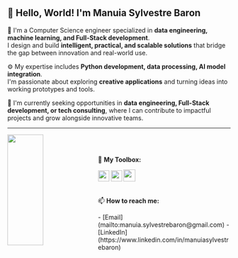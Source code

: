## 👋 Hello, World! I'm Manuia Sylvestre Baron

💼 I'm a Computer Science engineer specialized in **data engineering, machine learning, and Full-Stack development**.  
I design and build **intelligent, practical, and scalable solutions** that bridge the gap between innovation and real-world use.

⚙️ My expertise includes **Python development, data processing, AI model integration**.  
I'm passionate about exploring **creative applications** and turning ideas into working prototypes and tools.

🚀 I'm currently seeking opportunities in **data engineering, Full-Stack development, or tech consulting**, where I can contribute to impactful projects and grow alongside innovative teams.

---
<head>
    <link rel="stylesheet" href="https://cdn.jsdelivr.net/gh/devicons/devicon@v2.15.1/devicon.min.css">
</head>
<body>
    <div display='inline-block' margin-bottom = '0'>
        <img height='250em' align='left' width = '40%' margin-bottom = 0px src='https://github-readme-stats.vercel.app/api?username=manuiasylb&theme=graywhite&show_icons=true'></img>
       <!-- <img height='200em' width = '40%' margin-top = 0px src='https://github-readme-stats.vercel.app/api/top-langs/?username=lgdutras&theme=graywhite&show_icons=true'><br> -->
    </div>    </br></br>
    <div display='inline-block' margin-top = '0'>    
    <p> 🧰 <b>My Toolbox:</b> </p>
        <img id='PythonICO' witdh = '10%' height = '25em' display='inline' src="https://img.shields.io/badge/Python-14354C?style=for-the-badge&logo=python&logoColor=white"/>
        <img id='dockerICO' witdh = '10%' height = '25em' display='inline' src="https://img.shields.io/badge/Docker-0DB7ED?style=for-the-badge&logo=Docker&logoColor=white"/>
        <img id='MySQLICO' witdh = '50%' height = '27em' display='inline' src="https://img.shields.io/badge/MySQL-005C84?style=for-the-badge&logo=mysql&logoColor=white">
    </div>
    <div display='inline-block' margin-top = '0'></br>
    <p> 📫 <b>How to reach me:</b> </p>
    - [Email](mailto:manuia.sylvestrebaron@gmail.com)
    - [LinkedIn](https://www.linkedin.com/in/manuiasylvestrebaron)
    </div>
</body>

